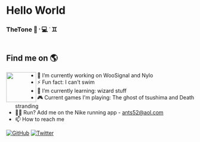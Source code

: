 # Hello World

### TheTone 🐧 ˒ 💻 ˓ ♊︎

<img src="https://i.pinimg.com/originals/e0/c4/74/e0c4745ee07489804c3ac7bafec89d45.jpg" alt="">

## Find me on 🌎 
<img align="left" width="80" height="80" src="https://static.dribbble.com/users/56427/screenshots/7017900/untitled-3-02_2x.jpg" />

- 🔭 I’m currently working on WooSignal and Nylo
- ⚡ Fun fact: I can't swim
- 🌱 I’m currently learning: wizard stuff
- 🎮 Current games I'm playing: The ghost of tsushima and Death stranding
- 🏃‍♂️ Run? Add me on the Nike running app - ants52@aol.com
- 📫 How to reach me

<p align="left">
	<a href="https://github.com/agordn52"><img src="https://img.shields.io/github/followers/terrytangyuan.svg?label=GitHub&style=social" alt="GitHub"></a>
	<a href="https://twitter.com/anthonygordn"><img src="https://img.shields.io/twitter/follow/TerryTangYuan?label=Twitter&style=social" alt="Twitter"></a>
</p>
